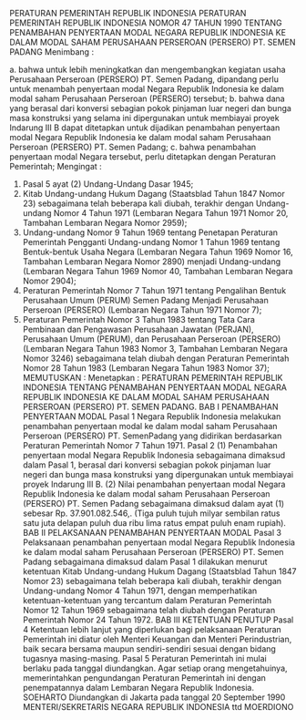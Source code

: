  PERATURAN PEMERINTAH REPUBLIK INDONESIA PERATURAN PEMERINTAH REPUBLIK INDONESIA NOMOR 47 TAHUN 1990 TENTANG PENAMBAHAN PENYERTAAN MODAL NEGARA REPUBLIK INDONESIA KE DALAM MODAL SAHAM PERUSAHAAN PERSEROAN (PERSERO) PT. SEMEN PADANG
Menimbang :

a. bahwa untuk lebih meningkatkan dan mengembangkan kegiatan usaha Perusahaan Perseroan (PERSERO) PT. Semen Padang, dipandang perlu untuk menambah penyertaan modal Negara Republik Indonesia ke dalam modal saham Perusahaan Perseroan (PERSERO) tersebut;
b. bahwa dana yang berasal dari konversi sebagian pokok pinjaman luar negeri dan bunga masa konstruksi yang selama ini dipergunakan untuk membiayai proyek Indarung III B dapat ditetapkan untuk dijadikan penambahan penyertaan modal Negara Republik Indonesia ke dalam modal saham Perusahaan Perseroan (PERSERO) PT. Semen Padang;
c. bahwa penambahan penyertaan modal Negara tersebut, perlu ditetapkan dengan Peraturan Pemerintah;
Mengingat :

1. Pasal 5 ayat (2) Undang-Undang Dasar 1945;
2. Kitab Undang-undang Hukum Dagang (Staatsblad Tahun 1847 Nomor 23) sebagaimana telah beberapa kali diubah, terakhir dengan Undang-undang Nomor 4 Tahun 1971 (Lembaran Negara Tahun 1971 Nomor 20, Tambahan Lembaran Negara Nomor 2959);
3. Undang-undang Nomor 9 Tahun 1969 tentang Penetapan Peraturan Pemerintah Pengganti Undang-undang Nomor 1 Tahun 1969 tentang Bentuk-bentuk Usaha Negara (Lembaran Negara Tahun 1969 Nomor 16, Tambahan Lembaran Negara Nomor 2890) menjadi Undang-undang (Lembaran Negara Tahun 1969 Nomor 40, Tambahan Lembaran Negara Nomor 2904);
5. Peraturan Pemerintah Nomor 7 Tahun 1971 tentang Pengalihan Bentuk Perusahaan Umum (PERUM) Semen Padang Menjadi Perusahaan Perseroan (PERSERO) (Lembaran Negara Tahun 1971 Nomor 7);
6. Peraturan Pemerintah Nomor 3 Tahun 1983 tentang Tata Cara Pembinaan dan Pengawasan Perusahaan Jawatan (PERJAN), Perusahaan Umum (PERUM), dan Perusahaan Perseroan (PERSERO) (Lembaran Negara Tahun 1983 Nomor 3, Tambahan Lembaran Negara Nomor 3246) sebagaimana telah diubah dengan Peraturan Pemerintah Nomor 28 Tahun 1983 (Lembaran Negara Tahun 1983 Nomor 37);
MEMUTUSKAN :
 Menetapkan : PERATURAN PEMERINTAH REPUBLIK INDONESIA TENTANG PENAMBAHAN PENYERTAAN MODAL NEGARA REPUBLIK INDONESIA KE DALAM MODAL SAHAM PERUSAHAAN PERSEROAN (PERSERO) PT. SEMEN PADANG.
BAB I PENAMBAHAN PENYERTAAN MODAL
Pasal 1
Negara Republik Indonesia melakukan penambahan penyertaan modal ke dalam modal saham Perusahaan Perseroan (PERSERO) PT. SemenPadang yang didirikan berdasarkan Peraturan Pemerintah Nomor 7 Tahun 1971.
Pasal 2
(1) Penambahan penyertaan modal Negara Republik Indonesia sebagaimana dimaksud dalam Pasal 1, berasal dari konversi sebagian pokok pinjaman luar negeri dan bunga masa konstruksi yang dipergunakan untuk membiayai proyek Indarung III B.
(2) Nilai penambahan penyertaan modal Negara Republik Indonesia ke dalam modal saham Perusahaan Perseroan (PERSERO) PT. Semen Padang sebagaimana dimaksud dalam ayat (1) sebesar Rp. 37.901.082.546,. (Tiga puluh tujuh milyar sembilan ratus satu juta delapan puluh dua ribu lima ratus empat puluh enam rupiah).
BAB II PELAKSANAAN PENAMBAHAN PENYERTAAN MODAL
Pasal 3
Pelaksanaan penambahan penyertaan modal Negara Republik Indonesia ke dalam modal saham Perusahaan Perseroan (PERSERO) PT. Semen Padang sebagaimana dimaksud dalam Pasal 1 dilakukan menurut ketentuan Kitab Undang-undang Hukum Dagang (Staatsblad Tahun 1847 Nomor 23) sebagaimana telah beberapa kali diubah, terakhir dengan Undang-undang Nomor 4 Tahun 1971, dengan memperhatikan ketentuan-ketentuan yang tercantum dalam Peraturan Pemerintah Nomor 12 Tahun 1969 sebagaimana telah diubah dengan Peraturan Pemerintah Nomor 24 Tahun 1972.
BAB III KETENTUAN PENUTUP
Pasal 4
Ketentuan lebih lanjut yang diperlukan bagi pelaksanaan Peraturan Pemerintah ini diatur oleh Menteri Keuangan dan Menteri Perindustrian, baik secara bersama maupun sendiri-sendiri sesuai dengan bidang tugasnya masing-masing.
Pasal 5
Peraturan Pemerintah ini mulai berlaku pada tanggal diundangkan.
Agar setiap orang mengetahuinya, memerintahkan pengundangan Peraturan Pemerintah ini dengan penempatannya dalam Lembaran Negara Republik Indonesia. SOEHARTO Diundangkan di Jakarta pada tanggal 20 September 1990 MENTERI/SEKRETARIS NEGARA REPUBLIK INDONESIA ttd MOERDIONO